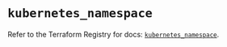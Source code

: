 # `kubernetes_namespace`

Refer to the Terraform Registry for docs: [`kubernetes_namespace`](https://registry.terraform.io/providers/hashicorp/kubernetes/2.35.1/docs/resources/namespace).
